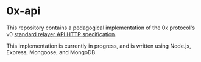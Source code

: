 # 0x-api

This repository contains a pedagogical implementation of the 0x protocol's v0 [standard relayer API HTTP specification](https://github.com/0xProject/standard-relayer-api).  

This implementation is currently in progress, and is written using Node.js, Express, Mongoose, and MongoDB.
